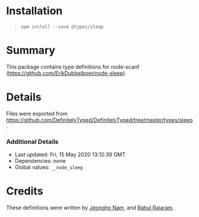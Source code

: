 # Installation
> `npm install --save @types/sleep`

# Summary
This package contains type definitions for node-scanf (https://github.com/ErikDubbelboer/node-sleep).

# Details
Files were exported from https://github.com/DefinitelyTyped/DefinitelyTyped/tree/master/types/sleep.

### Additional Details
 * Last updated: Fri, 15 May 2020 13:12:39 GMT
 * Dependencies: none
 * Global values: `__node_sleep`

# Credits
These definitions were written by [Jeongho Nam](http://samchon.org), and [Rahul Rajaram](https://github.com/rajarz).
